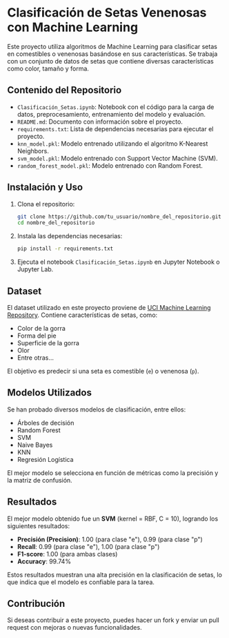 # Clasificación de Setas Venenosas con Machine Learning

Este proyecto utiliza algoritmos de Machine Learning para clasificar setas en comestibles o venenosas basándose en sus características. Se trabaja con un conjunto de datos de setas que contiene diversas características como color, tamaño y forma.

## Contenido del Repositorio

- `Clasificación_Setas.ipynb`: Notebook con el código para la carga de datos, preprocesamiento, entrenamiento del modelo y evaluación.
- `README.md`: Documento con información sobre el proyecto.
- `requirements.txt`: Lista de dependencias necesarias para ejecutar el proyecto.
- `knn_model.pkl`: Modelo entrenado utilizando el algoritmo K-Nearest Neighbors.
- `svm_model.pkl`: Modelo entrenado con Support Vector Machine (SVM).
- `random_forest_model.pkl`: Modelo entrenado con Random Forest.

## Instalación y Uso

1. Clona el repositorio:
   ```bash
   git clone https://github.com/tu_usuario/nombre_del_repositorio.git
   cd nombre_del_repositorio
   ```

2. Instala las dependencias necesarias:
   ```bash
   pip install -r requirements.txt
   ```

3. Ejecuta el notebook `Clasificación_Setas.ipynb` en Jupyter Notebook o Jupyter Lab.

## Dataset

El dataset utilizado en este proyecto proviene de [UCI Machine Learning Repository](https://archive.ics.uci.edu/ml/datasets/mushroom). Contiene características de setas, como:

- Color de la gorra
- Forma del pie
- Superficie de la gorra
- Olor
- Entre otras...

El objetivo es predecir si una seta es comestible (`e`) o venenosa (`p`).

## Modelos Utilizados

Se han probado diversos modelos de clasificación, entre ellos:

- Árboles de decisión
- Random Forest
- SVM
- Naive Bayes
- KNN
- Regresión Logística

El mejor modelo se selecciona en función de métricas como la precisión y la matriz de confusión.

## Resultados

El mejor modelo obtenido fue un **SVM**  (kernel = RBF, C = 10), logrando los siguientes resultados:

- **Precisión (Precision)**: 1.00 (para clase "e"), 0.99 (para clase "p")
- **Recall**: 0.99 (para clase "e"), 1.00 (para clase "p")
- **F1-score**: 1.00 (para ambas clases)
- **Accuracy**: 99.74%

Estos resultados muestran una alta precisión en la clasificación de setas, lo que indica que el modelo es confiable para la tarea.

## Contribución

Si deseas contribuir a este proyecto, puedes hacer un fork y enviar un pull request con mejoras o nuevas funcionalidades.



